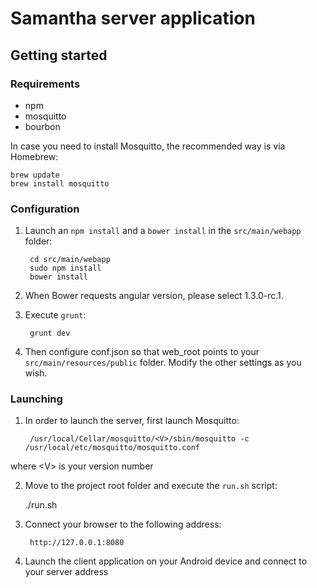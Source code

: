 # Samantha server application

## Getting started
### Requirements

* npm
* mosquitto
* bourbon

In case you need to install Mosquitto, the recommended way is via Homebrew:

	brew update
	brew install mosquitto
	
### Configuration

1. Launch an ```npm install``` and a ```bower install``` in the ```src/main/webapp``` folder:

		cd src/main/webapp
		sudo npm install	
		bower install	
	
2. When Bower requests angular version, please select 1.3.0-rc.1.

3. Execute ```grunt```:
		
		grunt dev

4. Then configure conf.json so that web_root points to your ```src/main/resources/public``` folder. Modify the other settings as you wish.

### Launching

1. In order to launch the server, first launch Mosquitto:

		/usr/local/Cellar/mosquitto/<V>/sbin/mosquitto -c /usr/local/etc/mosquitto/mosquitto.conf
where \<V> is your version number

2. Move to the project root folder and execute the ```run.sh``` script:

	./run.sh
	
3. Connect your browser to the following address:
	
		http://127.0.0.1:8080
	
4. Launch the client application on your Android device and connect to your server address 